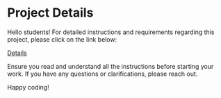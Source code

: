 # Project Details

Hello students! For detailed instructions and requirements regarding this project, please click on the link below:

[Details](https://gvsu-cis371.github.io/projects/1.html)

Ensure you read and understand all the instructions before starting your work. If you have any questions or clarifications, please reach out.

Happy coding!
